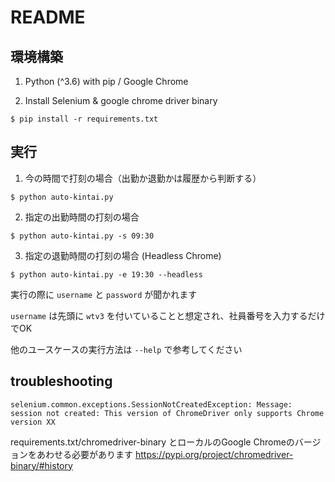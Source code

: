 # README

## 環境構築
1. Python (^3.6) with pip / Google Chrome

2. Install Selenium & google chrome driver binary
```
$ pip install -r requirements.txt
```

## 実行
1. 今の時間で打刻の場合（出勤か退勤かは履歴から判断する）
```
$ python auto-kintai.py
```

2. 指定の出勤時間の打刻の場合
```
$ python auto-kintai.py -s 09:30
```

3. 指定の退勤時間の打刻の場合 (Headless Chrome)
```
$ python auto-kintai.py -e 19:30 --headless
```

実行の際に `username` と `password` が聞かれます

`username` は先頭に `wtv3` を付いていることと想定され、社員番号を入力するだけでOK

他のユースケースの実行方法は `--help` で参考してください

## troubleshooting
```
selenium.common.exceptions.SessionNotCreatedException: Message: session not created: This version of ChromeDriver only supports Chrome version XX
```
requirements.txt/chromedriver-binary とローカルのGoogle Chromeのバージョンをあわせる必要があります
https://pypi.org/project/chromedriver-binary/#history
